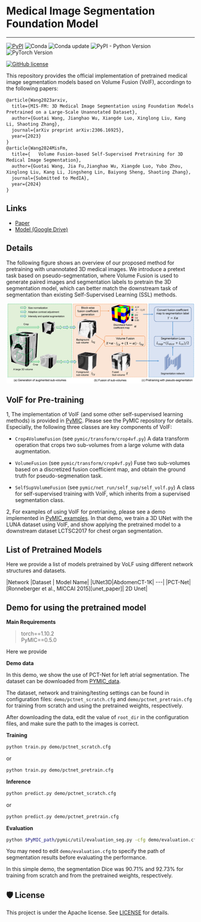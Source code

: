 # Medical Image Segmentation Foundation Model
<!-- select Model and/or Data and/or Code as needed>
### Welcome to OpenMEDLab! 👋

<!--
**Here are some ideas to get you started:**
🙋‍♀️ A short introduction - what is your organization all about?
🌈 Contribution guidelines - how can the community get involved?
👩‍💻 Useful resources - where can the community find your docs? Is there anything else the community should know?
🍿 Fun facts - what does your team eat for breakfast?
🧙 Remember, you can do mighty things with the power of [Markdown](https://docs.github.com/github/writing-on-github/getting-started-with-writing-and-formatting-on-github/basic-writing-and-formatting-syntax)
-->


<!-- Insert the project banner here 
<div align="center">
    <a href="https://"><img width="1000px" height="auto" src="https://github.com/openmedlab/sampleProject/blob/main/banner_sample.png"></a>
</div>
-->

---

<!-- Select some of the point info, feel free to delete -->
<!-- [![Twitter](https://img.shields.io/twitter/url?style=social&url=https%3A%2F%2Ftwitter.com%2Fopendilab)](https://twitter.com/opendilab) -->
[![PyPI](https://img.shields.io/pypi/v/DI-engine)](https://pypi.org/project/DI-engine/)
![Conda](https://anaconda.org/opendilab/di-engine/badges/version.svg)
![Conda update](https://anaconda.org/opendilab/di-engine/badges/latest_release_date.svg)
![PyPI - Python Version](https://img.shields.io/pypi/pyversions/DI-engine)
![PyTorch Version](https://img.shields.io/badge/dynamic/json?color=blue&label=pytorch&query=%24.pytorchVersion&url=https%3A%2F%2Fgist.githubusercontent.com/PaParaZz1/54c5c44eeb94734e276b2ed5770eba8d/raw/85b94a54933a9369f8843cc2cea3546152a75661/badges.json)


<!-- ![Loc](https://img.shields.io/endpoint?url=https://gist.githubusercontent.com/HansBug/3690cccd811e4c5f771075c2f785c7bb/raw/loc.json)
![Comments](https://img.shields.io/endpoint?url=https://gist.githubusercontent.com/HansBug/3690cccd811e4c5f771075c2f785c7bb/raw/comments.json)

![Style](https://github.com/opendilab/DI-engine/actions/workflows/style.yml/badge.svg)
![Docs](https://github.com/opendilab/DI-engine/actions/workflows/doc.yml/badge.svg)
![Unittest](https://github.com/opendilab/DI-engine/actions/workflows/unit_test.yml/badge.svg)
![Algotest](https://github.com/opendilab/DI-engine/actions/workflows/algo_test.yml/badge.svg)
![deploy](https://github.com/opendilab/DI-engine/actions/workflows/deploy.yml/badge.svg)
[![codecov](https://codecov.io/gh/opendilab/DI-engine/branch/main/graph/badge.svg?token=B0Q15JI301)](https://codecov.io/gh/opendilab/DI-engine) -->

<!-- ![GitHub Org's stars](https://img.shields.io/github/stars/opendilab)
[![GitHub stars](https://img.shields.io/github/stars/opendilab/DI-engine)](https://github.com/opendilab/DI-engine/stargazers)
[![GitHub forks](https://img.shields.io/github/forks/opendilab/DI-engine)](https://github.com/opendilab/DI-engine/network)
![GitHub commit activity](https://img.shields.io/github/commit-activity/m/opendilab/DI-engine)
[![GitHub issues](https://img.shields.io/github/issues/opendilab/DI-engine)](https://github.com/opendilab/DI-engine/issues)
[![GitHub pulls](https://img.shields.io/github/issues-pr/opendilab/DI-engine)](https://github.com/opendilab/DI-engine/pulls)
[![Contributors](https://img.shields.io/github/contributors/opendilab/DI-engine)](https://github.com/opendilab/DI-engine/graphs/contributors) -->
[![GitHub license](https://img.shields.io/github/license/opendilab/DI-engine)](https://github.com/opendilab/DI-engine/blob/master/LICENSE)

This repository provides the official implementation of pretrained medical image segmentation models based on Volume Fusion (VolF), accordingn to the following papers:
```
@article{Wang2023arxiv,
  title={MIS-FM: 3D Medical Image Segmentation using Foundation Models Pretrained on a Large-Scale Unannotated Dataset},
  author={Guotai Wang, Jianghao Wu, Xiangde Luo, Xinglong Liu, Kang Li, Shaoting Zhang},
  journal={arXiv preprint arXiv:2306.16925},
  year={2023}
}
@article{Wang2024MisFm,
  title={	Volume Fusion-based Self-Supervised Pretraining for 3D Medical Image Segmentation},
  author={Guotai Wang, Jia Fu,Jianghao Wu, Xiangde Luo, Yubo Zhou, Xinglong Liu, Kang Li, Jingsheng Lin, Baiyong Sheng, Shaoting Zhang},
  journal={Submitted to MedIA},
  year={2024}
}
```

## Links

- [Paper](https://arxiv.org/pdf/2306.16925.pdf)
- [Model (Google Drive)](https://drive.google.com/file/d/1jQc-2hhsp3EyZj54_KEJte85diUtW8Fg/view?usp=sharing)
<!-- [Code] may link to your project at your institute>


<!-- give a introduction of your project -->
## Details

The following figure shows an overview of our proposed method for pretraining with unannotated 3D medical images. We introduce a pretext task based on pseudo-segmentation, where Volume Fusion is used  to generate paired images and segmentation labels to pretrain the 3D segmentation model, which can better match the downstream task of segmentation than existing Self-Supervised Learning (SSL) methods. 

<!-- Insert a pipeline of your algorithm here if got one -->
<div align="center">
    <a href="https://"><img width="auto" height="auto" src="figures/framework.png"></a>
</div>

<!-- The pretraining strategy is combined with our proposed PCT-Net to obtain a pretrained model that is applied to segmentation of different objects from 3D medical images after fine tuning with a small set of labeled data.
-->

## VolF for Pre-training
1, The implementation of VolF (and some other self-supervised learning methods) is provided in [PyMIC][pymic_link].
Please see the PyMIC repository for details.  Especially, the following three classes are key components of VolF: 

* `Crop4VolumeFusion` (see `pymic/transform/crop4vf.py`) A data transform operation that crops two sub-volumes 
from a large volume with data augmentation. 

* `VolumeFusion` (see `pymic/transform/crop4vf.py`) Fuse two sub-volumes based on a discretized fusion coefficient map,
and obtain the ground truth for pseudo-segmenation task.

* `SelfSupVolumeFusion` (see `pymic/net_run/self_sup/self_volf.py`) A class for self-supervised training with VolF, which
inherits from a supervised segmentation class. 

2, For examples of using VolF for pretrianing, please see a demo implemented in [PyMIC_examples][volf_demo]. 
In that demo, we train a 3D UNet with the LUNA dataset using VolF, and show applying the pretrained model to 
a downstream dataset LCTSC2017 for chest organ segmentation. 

[pymic_link]:https://github.com/HiLab-git/PyMIC
[volf_demo]:https://github.com/HiLab-git/PyMIC_examples/tree/main/seg_self_sup/lung
<!-- ### Datasets

We used 10k CT volumes from public datasets and 103k private CT volumes for pretraining.
<div align="center">
    <a href="https://"><img width="500px" height="auto" src="figures/datasets.png"></a>
</div>
-->

## List of Pretrained Models
Here we provide a list of models pretrained by VoLF using different network structures and datasets. 

|Network  |Dataset | Model Name| 
|UNet3D|AbdomenCT-1K| ---|
|PCT-Net| [Ronneberger et al., MICCAI 2015][unet_paper]|  2D Unet|


## Demo for using the pretrained model

**Main Requirements**  
> torch==1.10.2  
> PyMIC==0.5.0 


Here we provide 

**Demo data**

In this demo, we show the use of PCT-Net for left atrial segmentation. The dataset can be downloaded from [PYMIC_data](https://drive.google.com/file/d/1eZakSEBr_zfIHFTAc96OFJix8cUBf-KR/view?usp=sharing).

The dataset, network and training/testing settings can be found in configuration files: `demo/pctnet_scratch.cfg` and `demo/pctnet_pretrain.cfg` for training from scratch and using the pretrained weights, respectively.

After downloading the data, edit the value of `root_dir` in the configuration files, and make sure the path to the images is correct.

**Training**
```bash
python train.py demo/pctnet_scratch.cfg
```
or 

```bash
python train.py demo/pctnet_pretrain.cfg
```

**Inference**
```bash
python predict.py demo/pctnet_scratch.cfg
```
or 

```bash
python predict.py demo/pctnet_pretrain.cfg
```

**Evaluation**
```bash
python $PyMIC_path/pymic/util/evaluation_seg.py -cfg demo/evaluation.cfg
```
You may need to edit `demo/evaluation.cfg` to specify the path of segmentation results before evaluating the performance.

In this simple demo, the segmentation Dice was 90.71% and 92.73% for training from scratch and from the pretrained weights, respectively.

## 🛡️ License

This project is under the Apache license. See [LICENSE](LICENSE) for details.

<!-- ## 📝 Citation

If you find this repository useful, please consider citing this paper:
```
@article{John2023,
  title={paper},
  author={John},
  journal={arXiv preprint arXiv:},
  year={2023}
}
``` -->

